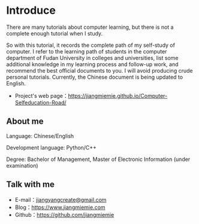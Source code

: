 # Introduce

There are many tutorials about computer learning, but there is not a complete enough tutorial when I study.

So with this tutorial, it records the complete path of my self-study of computer. I refer to the learning path of students in the computer department of Fudan University in colleges and universities, list some additional knowledge in my learning process and follow-up work, and recommend the best official documents to you. I will avoid producing crude personal tutorials. Currently, the Chinese document is being updated to English.

- Project's web page：https://jiangmiemie.github.io/Computer-Selfeducation-Road/

## About me

Language: Chinese/English

Development language: Python/C++

Degree: Bachelor of Management, Master of Electronic Information (under examination)

## Talk with me

- E-mail：jiangyangcreate@gmail.com
- Blog：https://www.jiangmiemie.com
- Github：https://github.com/jiangmiemie